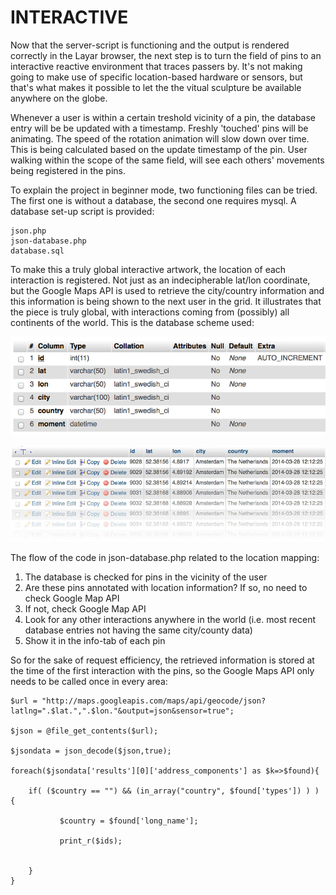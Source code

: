 # INTERACTIVE 

Now that the server-script is functioning and the output is rendered correctly in the Layar browser, the next step is to turn the field of pins to an interactive reactive environment that traces passers by. It's not making going to make use of specific location-based hardware or sensors, but that's what makes it possible to let the the vitual sculpture be available anywhere on the globe.

Whenever a user is within a certain treshold vicinity of a pin, the database entry will be be updated with a timestamp. Freshly 'touched' pins will be animating. The speed of the rotation animation will slow down over time. This is being calculated based on the update timestamp of the pin. User walking within the scope of the same field, will see each others' movements being registered in the pins. 

To explain the project in beginner mode, two functioning files can be tried. The first one is without a database, the second one requires mysql. A database set-up script is provided:

```
json.php 
json-database.php
database.sql
```

To make this a truly global interactive artwork, the location of each interaction is registered. Not just as an indecipherable lat/lon coordinate, but the Google Maps API is used to retrieve the city/country information and this information is being shown to the next user in the grid. It illustrates that the piece is truly global, with interactions coming from (possibly) all continents of the world. This is the database scheme used:

![database Image](../project_images/database.png?raw=true "database Image")

![data Image](../project_images/data.jpg?raw=true "data Image")

The flow of the code in json-database.php related to the location mapping:

1. The database is checked for pins in the vicinity of the user
2. Are these pins annotated with location information? If so, no need to check Google Map API
3. If not, check Google Map API
4. Look for any other interactions anywhere in the world (i.e. most recent database entries not having the same city/county data)
5. Show it in the info-tab of each pin

So for the sake of request efficiency, the retrieved information is stored at the time of the first interaction with the pins, so the Google Maps API only needs to be called once in every area:

```
$url = "http://maps.googleapis.com/maps/api/geocode/json?latlng=".$lat.",".$lon."&output=json&sensor=true";
			
$json = @file_get_contents($url);

$jsondata = json_decode($json,true);

foreach($jsondata['results'][0]['address_components'] as $k=>$found){ 
  
	if( ($country == "") && (in_array("country", $found['types']) ) ) {
	       
	       $country = $found['long_name'];
	       
	       print_r($ids);
	       
	       
	}
}

```
